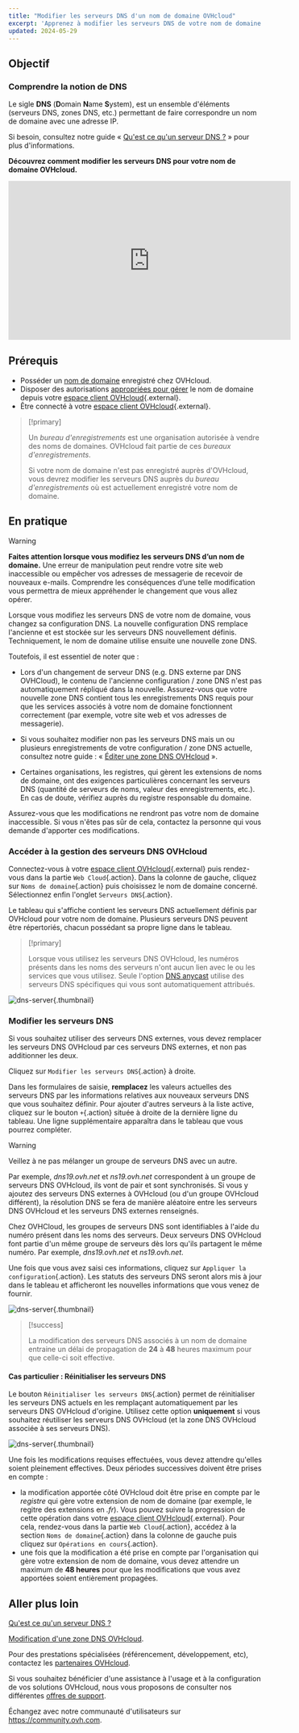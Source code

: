 ```yaml
---
title: "Modifier les serveurs DNS d'un nom de domaine OVHcloud"
excerpt: 'Apprenez à modifier les serveurs DNS de votre nom de domaine OVHcloud'
updated: 2024-05-29
---
```


## Objectif

### Comprendre la notion de DNS 

Le sigle **DNS** (**D**omain **N**ame **S**ystem), est un ensemble d'éléments (serveurs DNS, zones DNS, etc.) permettant de faire correspondre un nom de domaine avec une adresse IP.

Si besoin, consultez notre guide « [Qu'est ce qu'un serveur DNS ?](/pages/web_cloud/domains/dns_server_edit) » pour plus d'informations.

**Découvrez comment modifier les serveurs DNS pour votre nom de domaine OVHcloud.**

<iframe width="560" height="315" src="https://www.youtube-nocookie.com/embed/BvrUi26ShzI" frameborder="0" allow="accelerometer; autoplay; clipboard-write; encrypted-media; gyroscope; picture-in-picture" allowfullscreen></iframe>

## Prérequis

- Posséder un [nom de domaine](/links/web/domains) enregistré chez OVHcloud.
- Disposer des autorisations [appropriées pour gérer](/pages/account_and_service_management/account_information/managing_contacts) le nom de domaine depuis votre [espace client OVHcloud](/links/manager){.external}.
- Être connecté à votre [espace client OVHcloud](/links/manager){.external}.

> [!primary]
>
> Un *bureau d'enregistrements* est une organisation autorisée à vendre des noms de domaines. OVHcloud fait partie de ces *bureaux d'enregistrements*.
>
> Si votre nom de domaine n'est pas enregistré auprès d'OVHcloud, vous devrez modifier les serveurs DNS auprès du *bureau d'enregistrements* où est actuellement enregistré votre nom de domaine.
>

## En pratique

> [!warning]
>
> **Faites attention lorsque vous modifiez les serveurs DNS d’un nom de domaine.** Une erreur de manipulation peut rendre votre site web inaccessible ou empêcher vos adresses de messagerie de recevoir de nouveaux e-mails. Comprendre les conséquences d’une telle modification vous permettra de mieux appréhender le changement que vous allez opérer.
>

Lorsque vous modifiez les serveurs DNS de votre nom de domaine, vous changez sa configuration DNS. La nouvelle configuration DNS remplace l'ancienne et est stockée sur les serveurs DNS nouvellement définis. Techniquement, le nom de domaine utilise ensuite une nouvelle zone DNS.

Toutefois, il est essentiel de noter que :

- Lors d'un changement de serveur DNS (e.g. DNS externe par DNS OVHCloud), le contenu de l'ancienne configuration / zone DNS n'est pas automatiquement répliqué dans la nouvelle. Assurez-vous que votre nouvelle zone DNS contient tous les enregistrements DNS requis pour que les services associés à votre nom de domaine fonctionnent correctement (par exemple, votre site web et vos adresses de messagerie).

- Si vous souhaitez modifier non pas les serveurs DNS mais un ou plusieurs enregistrements de votre configuration / zone DNS actuelle, consultez notre guide : « [Éditer une zone DNS OVHcloud](/pages/web_cloud/domains/dns_zone_edit) ».

- Certaines organisations, les registres, qui gèrent les extensions de noms de domaine, ont des exigences particulières concernant les serveurs DNS (quantité de serveurs de noms, valeur des enregistrements, etc.). En cas de doute, vérifiez auprès du registre responsable du domaine.

Assurez-vous que les modifications ne rendront pas votre nom de domaine inaccessible. Si vous n'êtes pas sûr de cela, contactez la personne qui vous demande d'apporter ces modifications.

### Accéder à la gestion des serveurs DNS OVHcloud

Connectez-vous à votre [espace client OVHcloud](/links/manager){.external} puis rendez-vous dans la partie `Web Cloud`{.action}. Dans la colonne de gauche, cliquez sur `Noms de domaine`{.action} puis choisissez le nom de domaine concerné. Sélectionnez enfin l'onglet `Serveurs DNS`{.action}.

Le tableau qui s'affiche contient les serveurs DNS actuellement définis par OVHcloud pour votre nom de domaine. Plusieurs serveurs DNS peuvent être répertoriés, chacun possédant sa propre ligne dans le tableau.

> [!primary]
>
> Lorsque vous utilisez les serveurs DNS OVHcloud, les numéros présents dans les noms des serveurs n'ont aucun lien avec le ou les services que vous utilisez. Seule l'option [DNS anycast](/links/web/domains-options) utilise des serveurs DNS spécifiques qui vous sont automatiquement attribués. 

![dns-server](images/tab.png){.thumbnail}

### Modifier les serveurs DNS

Si vous souhaitez utiliser des serveurs DNS externes, vous devez remplacer les serveurs DNS OVHcloud par ces serveurs DNS externes, et non pas additionner les deux.

Cliquez sur `Modifier les serveurs DNS`{.action} à droite.

Dans les formulaires de saisie, **remplacez** les valeurs actuelles des serveurs DNS par les informations relatives aux nouveaux serveurs DNS que vous souhaitez définir. Pour ajouter d'autres serveurs à la liste active, cliquez sur le bouton `+`{.action} située à droite de la dernière ligne du tableau. Une ligne supplémentaire apparaîtra dans le tableau que vous pourrez compléter.

> [!warning]
>
> Veillez à ne pas mélanger un groupe de serveurs DNS avec un autre. 
>
> Par exemple, *dns19.ovh.net* et *ns19.ovh.net* correspondent à un groupe de serveurs DNS OVHcloud, ils vont de pair et sont synchronisés. Si vous y ajoutez des serveurs DNS externes à OVHcloud (ou d'un groupe OVHcloud différent), la résolution DNS se fera de manière aléatoire entre les serveurs DNS OVHcloud et les serveurs DNS externes renseignés.
>
> Chez OVHCloud, les groupes de serveurs DNS sont identifiables à l'aide du numéro présent dans les noms des serveurs. Deux serveurs DNS OVHcloud font partie d'un même groupe de serveurs dès lors qu'ils partagent le même numéro. Par exemple, *dns19.ovh.net* et *ns19.ovh.net*.
>

Une fois que vous avez saisi ces informations, cliquez sur `Appliquer la configuration`{.action}. Les statuts des serveurs DNS seront alors mis à jour dans le tableau et afficheront les nouvelles informations que vous venez de fournir.

![dns-server](images/edit-dns-servers.png){.thumbnail}

> [!success]
>
> La modification des serveurs DNS associés à un nom de domaine entraine un délai de propagation de **24** à **48** heures maximum pour que celle-ci soit effective.
>

#### Cas particulier : Réinitialiser les serveurs DNS 

Le bouton `Réinitialiser les serveurs DNS`{.action} permet de réinitialiser les serveurs DNS actuels en les remplaçant automatiquement par les serveurs DNS OVHcloud d'origine. Utilisez cette option **uniquement** si vous souhaitez réutiliser les serveurs DNS OVHcloud (et la zone DNS OVHcloud associée à ses serveurs DNS). 

![dns-server](images/reset-the-dns-servers.png){.thumbnail}

Une fois les modifications requises effectuées, vous devez attendre qu'elles soient pleinement effectives. Deux périodes successives doivent être prises en compte :

- la modification apportée côté OVHcloud doit être prise en compte par le *registre* qui gère votre extension de nom de domaine (par exemple, le regitre des extensions en *.fr*). Vous pouvez suivre la progression de cette opération dans votre [espace client OVHcloud](/links/manager){.external}. Pour cela, rendez-vous dans la partie `Web Cloud`{.action}, accédez à la section `Noms de domaine`{.action} dans la colonne de gauche puis cliquez sur `Opérations en cours`{.action}.
- une fois que la modification a été prise en compte par l'organisation qui gère votre extension de nom de domaine, vous devez attendre un maximum de **48 heures** pour que les modifications que vous avez apportées soient entièrement propagées.

## Aller plus loin

[Qu'est ce qu'un serveur DNS ?](/pages/web_cloud/domains/dns_server_edit)

[Modification d'une zone DNS OVHcloud](/pages/web_cloud/domains/dns_zone_edit).

Pour des prestations spécialisées (référencement, développement, etc), contactez les [partenaires OVHcloud](/links/partner).

Si vous souhaitez bénéficier d'une assistance à l'usage et à la configuration de vos solutions OVHcloud, nous vous proposons de consulter nos différentes [offres de support](/links/support).

Échangez avec notre communauté d'utilisateurs sur <https://community.ovh.com>.
